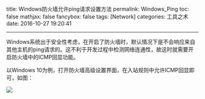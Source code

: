 title: Windows防火墙允许ping请求设置方法
permalink: Windows_Ping
toc: false
mathjax: false
fancybox: false
tags: [Network]
categories: 工具之术
date: 2016-10-27 19:20:41

---

Windows系统出于安全性考虑，在开启了防火墙时，默认情况下是不会响应来自其他主机的ping请求的。这不利于开发过程中检测网络连通性，故这时就需要开启防火墙中的ICMP回显功能。

<!--more-->

以Windows 10为例，打开防火墙高级设置界面，在入站规则中允许ICMP回显即可，如图：

![](https://gmf.shengnengjin.cn/20161027191757.png)